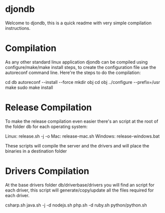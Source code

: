 djondb
======

Welcome to djondb, this is a quick readme with very simple compilation instructions. 

Compilation
===========

As any other standard linux application djondb can be compiled using configure/make/make install steps, to create
the configuration file use the autoreconf command line. Here're the steps to do the compilation:

cd db
autoreconf --install --force
mkdir obj
cd obj
../configure --prefix=/usr
make
sudo make install

Release Compilation
===================

To make the release compilation even easier there's an script at the root of the folder db for each operating system:

Linux:   release.sh -j <java path> -o <output dir>
Mac:   release-mac.sh
Windows: release-windows.bat

These scripts will compile the server and the drivers and will place the binaries in a destination folder

Drivers Compilation
======================

At the base drivers folder db/driverbase/drivers you will find an script for each driver, this script will generate/copy/update all
the files required for each driver.

csharp.sh 
java.sh -j <java path> -d <outputdir> 
nodejs.sh 
php.sh -d <outputdir>
ruby.sh
python/python.sh



